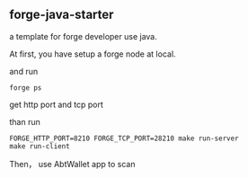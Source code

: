 ## forge-java-starter

a template for forge developer use java.

At first, you have setup a forge node at local.

and run

```shell
forge ps
```

get http port and tcp port

than run
```
FORGE_HTTP_PORT=8210 FORGE_TCP_PORT=28210 make run-server
make run-client
```
Then， use AbtWallet app to scan 

